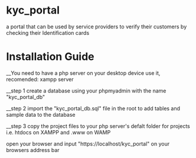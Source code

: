 # kyc_portal

a portal that can be used by service providers to verify their customers by checking their Identification cards

# Installation Guide

\_\_You need to have a php server on your desktop device use it, recomended: xampp server

\_\_step 1
create a database using your phpmyadmin with the name "kyc_portal_db"

\_\_step 2
import the "kyc_portal_db.sql" file in the root to add tables and sample data to the database

\_\_step 3
copy the project files to your php server's defalt folder for projects i.e. htdocs on XAMPP and .www on WAMP

open your browser and input "https://localhost/kyc_portal" on your browsers address bar
